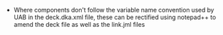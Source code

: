 - Where components don't follow the variable name convention used by UAB in the deck.dka.xml file, these can be rectified using notepad++ to amend the deck file as well as the link.jml files